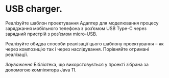USB charger.
=======================

Реалізуйте шаблон проектування Адаптер для моделювання процесу
заряджання мобільного телефона з роз’ємом USB Type-C через
зарядний пристрій з роз’ємом micro-USB.

Реалізуйте обидва способи реалізації цього шаблону проектування
– як через композицію так і через наслідування.
Порівняйте отримані реалізації.


*Зауваження* Бібліотека, що викорстовується у проекті зібрана за
допомогою компілятора Java 11.

 
